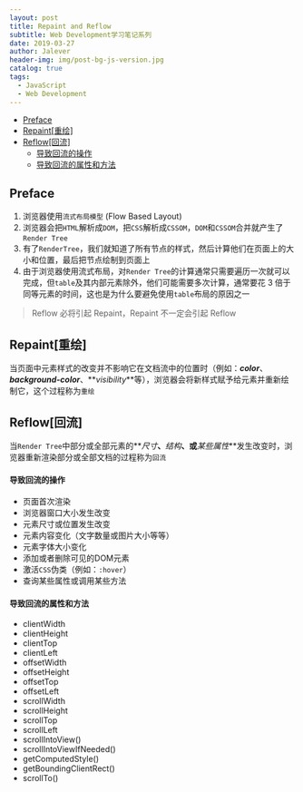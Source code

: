 ```yaml
---
layout: post
title: Repaint and Reflow
subtitle: Web Development学习笔记系列
date: 2019-03-27
author: Jalever
header-img: img/post-bg-js-version.jpg
catalog: true
tags:
  - JavaScript
  - Web Development
---
```


- [Preface](#preface)
- [Repaint[重绘]](#repaint%E9%87%8D%E7%BB%98)
- [Reflow[回流]](#reflow%E5%9B%9E%E6%B5%81)
    - [导致回流的操作](#%E5%AF%BC%E8%87%B4%E5%9B%9E%E6%B5%81%E7%9A%84%E6%93%8D%E4%BD%9C)
    - [导致回流的属性和方法](#%E5%AF%BC%E8%87%B4%E5%9B%9E%E6%B5%81%E7%9A%84%E5%B1%9E%E6%80%A7%E5%92%8C%E6%96%B9%E6%B3%95)

## Preface

1. 浏览器使用`流式布局模型` (Flow Based Layout)
2. 浏览器会把`HTML`解析成`DOM`，把`CSS`解析成`CSSOM`，`DOM`和`CSSOM`合并就产生了`Render Tree`
3. 有了`RenderTree`，我们就知道了所有节点的样式，然后计算他们在页面上的大小和位置，最后把节点绘制到页面上
4. 由于浏览器使用流式布局，对`Render Tree`的计算通常只需要遍历一次就可以完成，但`table`及其内部元素除外，他们可能需要多次计算，通常要花 3 倍于同等元素的时间，这也是为什么要避免使用`table`布局的原因之一

> Reflow 必将引起 Repaint，Repaint 不一定会引起 Reflow

## Repaint[重绘]

当页面中元素样式的改变并不影响它在文档流中的位置时（例如：**_color_**、**_background-color_**、**_visibility_**等），浏览器会将新样式赋予给元素并重新绘制它，这个过程称为`重绘`

## Reflow[回流]

当`Render Tree`中部分或全部元素的**_尺寸_**、**_结构_**、或**_某些属性_**发生改变时，浏览器重新渲染部分或全部文档的过程称为`回流`

#### 导致回流的操作
- 页面首次渲染
- 浏览器窗口大小发生改变
- 元素尺寸或位置发生改变
- 元素内容变化（文字数量或图片大小等等）
- 元素字体大小变化
- 添加或者删除可见的DOM元素
- 激活`CSS`伪类（例如：`:hover`）
- 查询某些属性或调用某些方法

#### 导致回流的属性和方法
- clientWidth
- clientHeight
- clientTop
- clientLeft
- offsetWidth
- offsetHeight
- offsetTop
- offsetLeft
- scrollWidth
- scrollHeight
- scrollTop
- scrollLeft
- scrollIntoView()
- scrollIntoViewIfNeeded()
- getComputedStyle()
- getBoundingClientRect()
- scrollTo()
